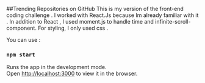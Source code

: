 ##Trending Repositories on GitHub
This is my version of the front-end coding challenge .
I worked with React.Js because Im already familiar with it .
In addition to React , I used moment.js to handle time and infinite-scroll-component.
For styling, I only used css .

You can use :
### `npm start`

Runs the app in the development mode.<br />
Open [http://localhost:3000](http://localhost:3000) to view it in the browser.





